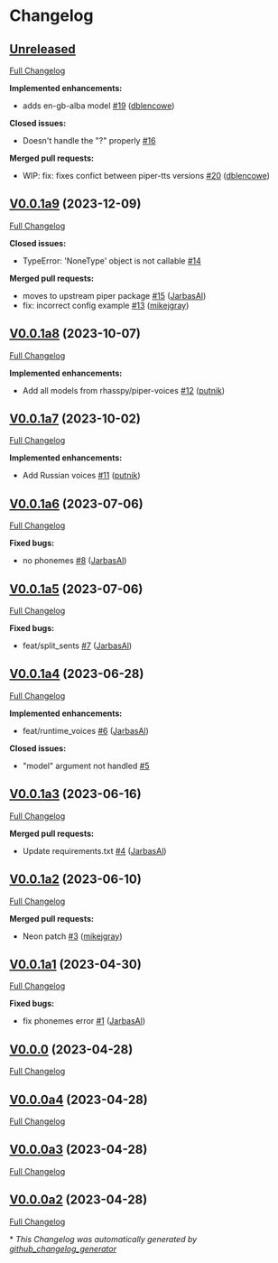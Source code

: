 # Changelog

## [Unreleased](https://github.com/OpenVoiceOS/ovos-tts-plugin-piper/tree/HEAD)

[Full Changelog](https://github.com/OpenVoiceOS/ovos-tts-plugin-piper/compare/V0.0.1a9...HEAD)

**Implemented enhancements:**

- adds en-gb-alba model [\#19](https://github.com/OpenVoiceOS/ovos-tts-plugin-piper/pull/19) ([dblencowe](https://github.com/dblencowe))

**Closed issues:**

- Doesn't handle the "?" properly [\#16](https://github.com/OpenVoiceOS/ovos-tts-plugin-piper/issues/16)

**Merged pull requests:**

- WIP: fix: fixes confict between piper-tts versions [\#20](https://github.com/OpenVoiceOS/ovos-tts-plugin-piper/pull/20) ([dblencowe](https://github.com/dblencowe))

## [V0.0.1a9](https://github.com/OpenVoiceOS/ovos-tts-plugin-piper/tree/V0.0.1a9) (2023-12-09)

[Full Changelog](https://github.com/OpenVoiceOS/ovos-tts-plugin-piper/compare/V0.0.1a8...V0.0.1a9)

**Closed issues:**

- TypeError: 'NoneType' object is not callable [\#14](https://github.com/OpenVoiceOS/ovos-tts-plugin-piper/issues/14)

**Merged pull requests:**

- moves to upstream piper package [\#15](https://github.com/OpenVoiceOS/ovos-tts-plugin-piper/pull/15) ([JarbasAl](https://github.com/JarbasAl))
- fix: incorrect config example [\#13](https://github.com/OpenVoiceOS/ovos-tts-plugin-piper/pull/13) ([mikejgray](https://github.com/mikejgray))

## [V0.0.1a8](https://github.com/OpenVoiceOS/ovos-tts-plugin-piper/tree/V0.0.1a8) (2023-10-07)

[Full Changelog](https://github.com/OpenVoiceOS/ovos-tts-plugin-piper/compare/V0.0.1a7...V0.0.1a8)

**Implemented enhancements:**

- Add all models from rhasspy/piper-voices [\#12](https://github.com/OpenVoiceOS/ovos-tts-plugin-piper/pull/12) ([putnik](https://github.com/putnik))

## [V0.0.1a7](https://github.com/OpenVoiceOS/ovos-tts-plugin-piper/tree/V0.0.1a7) (2023-10-02)

[Full Changelog](https://github.com/OpenVoiceOS/ovos-tts-plugin-piper/compare/V0.0.1a6...V0.0.1a7)

**Implemented enhancements:**

- Add Russian voices [\#11](https://github.com/OpenVoiceOS/ovos-tts-plugin-piper/pull/11) ([putnik](https://github.com/putnik))

## [V0.0.1a6](https://github.com/OpenVoiceOS/ovos-tts-plugin-piper/tree/V0.0.1a6) (2023-07-06)

[Full Changelog](https://github.com/OpenVoiceOS/ovos-tts-plugin-piper/compare/V0.0.1a5...V0.0.1a6)

**Fixed bugs:**

- no phonemes [\#8](https://github.com/OpenVoiceOS/ovos-tts-plugin-piper/pull/8) ([JarbasAl](https://github.com/JarbasAl))

## [V0.0.1a5](https://github.com/OpenVoiceOS/ovos-tts-plugin-piper/tree/V0.0.1a5) (2023-07-06)

[Full Changelog](https://github.com/OpenVoiceOS/ovos-tts-plugin-piper/compare/V0.0.1a4...V0.0.1a5)

**Fixed bugs:**

- feat/split\_sents [\#7](https://github.com/OpenVoiceOS/ovos-tts-plugin-piper/pull/7) ([JarbasAl](https://github.com/JarbasAl))

## [V0.0.1a4](https://github.com/OpenVoiceOS/ovos-tts-plugin-piper/tree/V0.0.1a4) (2023-06-28)

[Full Changelog](https://github.com/OpenVoiceOS/ovos-tts-plugin-piper/compare/V0.0.1a3...V0.0.1a4)

**Implemented enhancements:**

- feat/runtime\_voices [\#6](https://github.com/OpenVoiceOS/ovos-tts-plugin-piper/pull/6) ([JarbasAl](https://github.com/JarbasAl))

**Closed issues:**

- "model" argument not handled [\#5](https://github.com/OpenVoiceOS/ovos-tts-plugin-piper/issues/5)

## [V0.0.1a3](https://github.com/OpenVoiceOS/ovos-tts-plugin-piper/tree/V0.0.1a3) (2023-06-16)

[Full Changelog](https://github.com/OpenVoiceOS/ovos-tts-plugin-piper/compare/V0.0.1a2...V0.0.1a3)

**Merged pull requests:**

- Update requirements.txt [\#4](https://github.com/OpenVoiceOS/ovos-tts-plugin-piper/pull/4) ([JarbasAl](https://github.com/JarbasAl))

## [V0.0.1a2](https://github.com/OpenVoiceOS/ovos-tts-plugin-piper/tree/V0.0.1a2) (2023-06-10)

[Full Changelog](https://github.com/OpenVoiceOS/ovos-tts-plugin-piper/compare/V0.0.1a1...V0.0.1a2)

**Merged pull requests:**

- Neon patch [\#3](https://github.com/OpenVoiceOS/ovos-tts-plugin-piper/pull/3) ([mikejgray](https://github.com/mikejgray))

## [V0.0.1a1](https://github.com/OpenVoiceOS/ovos-tts-plugin-piper/tree/V0.0.1a1) (2023-04-30)

[Full Changelog](https://github.com/OpenVoiceOS/ovos-tts-plugin-piper/compare/V0.0.0...V0.0.1a1)

**Fixed bugs:**

- fix phonemes error [\#1](https://github.com/OpenVoiceOS/ovos-tts-plugin-piper/pull/1) ([JarbasAl](https://github.com/JarbasAl))

## [V0.0.0](https://github.com/OpenVoiceOS/ovos-tts-plugin-piper/tree/V0.0.0) (2023-04-28)

[Full Changelog](https://github.com/OpenVoiceOS/ovos-tts-plugin-piper/compare/V0.0.0a4...V0.0.0)

## [V0.0.0a4](https://github.com/OpenVoiceOS/ovos-tts-plugin-piper/tree/V0.0.0a4) (2023-04-28)

[Full Changelog](https://github.com/OpenVoiceOS/ovos-tts-plugin-piper/compare/V0.0.0a3...V0.0.0a4)

## [V0.0.0a3](https://github.com/OpenVoiceOS/ovos-tts-plugin-piper/tree/V0.0.0a3) (2023-04-28)

[Full Changelog](https://github.com/OpenVoiceOS/ovos-tts-plugin-piper/compare/V0.0.0a2...V0.0.0a3)

## [V0.0.0a2](https://github.com/OpenVoiceOS/ovos-tts-plugin-piper/tree/V0.0.0a2) (2023-04-28)

[Full Changelog](https://github.com/OpenVoiceOS/ovos-tts-plugin-piper/compare/7f3ba2645de2823e5c78ff069129b8eb68785435...V0.0.0a2)



\* *This Changelog was automatically generated by [github_changelog_generator](https://github.com/github-changelog-generator/github-changelog-generator)*
